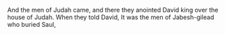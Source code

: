 And the men of Judah came, and there they anointed David king over the house of Judah. When they told David, It was the men of Jabesh-gilead who buried Saul,
